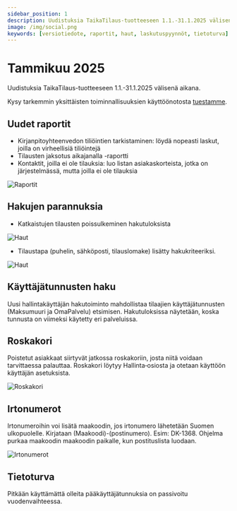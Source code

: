 ```yaml
---
sidebar_position: 1
description: Uudistuksia TaikaTilaus-tuotteeseen 1.1.-31.1.2025 välisenä aikana
image: /img/social.png
keywords: [versiotiedote, raportit, haut, laskutuspyynnöt, tietoturva]
---
```


# Tammikuu 2025

Uudistuksia TaikaTilaus-tuotteeseen 1.1.-31.1.2025 välisenä aikana.

Kysy tarkemmin yksittäisten toiminnallisuuksien käyttöönotosta [tuestamme](https://taikatilaus.freshdesk.com/).

## Uudet raportit

- Kirjanpitoyhteenvedon tiliöintien tarkistaminen: löydä nopeasti laskut, joilla on virheellisiä tiliöintejä
- Tilausten jaksotus aikajanalla -raportti
- Kontaktit, joilla ei ole tilauksia: luo listan asiakaskorteista, jotka on järjestelmässä, mutta joilla ei ole tilauksia

![Raportit](/img/versiotiedotteet/raportit.png)

## Hakujen parannuksia

- Katkaistujen tilausten poissulkeminen hakutuloksista

![Haut](/img/versiotiedotteet/katkaistuja.png)

- Tilaustapa (puhelin, sähköposti, tilauslomake) lisätty hakukriteeriksi.

![Haut](/img/versiotiedotteet/tilaustapa.png)

## Käyttäjätunnusten haku

Uusi hallintakäyttäjän hakutoiminto mahdollistaa tilaajien käyttäjätunnusten (Maksumuuri ja OmaPalvelu) etsimisen.
Hakutuloksissa näytetään, koska tunnusta on viimeksi käytetty eri palveluissa.

## Roskakori

Poistetut asiakkaat siirtyvät jatkossa roskakoriin, josta niitä voidaan tarvittaessa palauttaa. Roskakori löytyy Hallinta‑osiosta ja otetaan käyttöön käyttäjän asetuksista.

![Roskakori](/img/versiotiedotteet/roskakori.png)

## Irtonumerot

Irtonumeroihin voi lisätä maakoodin, jos irtonumero lähetetään Suomen ulkopuolelle. Kirjataan (Maakoodi)-(postinumero). Esim: DK-1368. Ohjelma purkaa maakoodin maakoodin paikalle, kun postituslista luodaan.

![Irtonumerot](/img/versiotiedotteet/irtonumerot.png)

## Tietoturva

Pitkään käyttämättä olleita pääkäyttäjätunnuksia on passivoitu vuodenvaihteessa.
